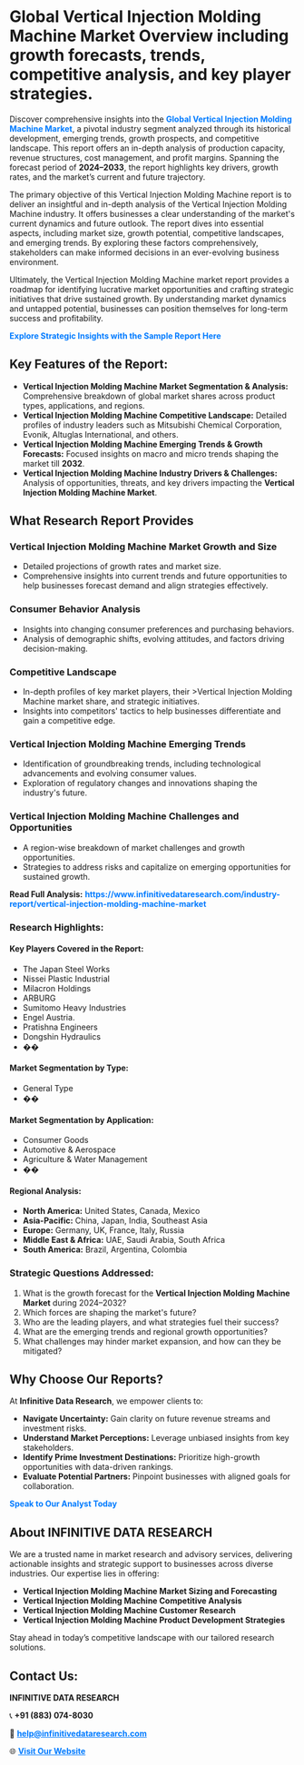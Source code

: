 <h1>Global Vertical Injection Molding Machine Market Overview including growth forecasts, trends, competitive analysis, and key player strategies.</h1>
<p>
Discover comprehensive insights into the 
<a href="https://www.infinitivedataresearch.com/industry-report/vertical-injection-molding-machine-market" rel="dofollow" style="color: #007BFF; text-decoration: none;"><strong>Global Vertical Injection Molding Machine Market</strong></a>, a pivotal industry segment analyzed through its historical development, emerging trends, growth prospects, and competitive landscape. This report offers an in-depth analysis of production capacity, revenue structures, cost management, and profit margins. Spanning the forecast period of <strong>2024–2033</strong>, the report highlights key drivers, growth rates, and the market’s current and future trajectory.
</p>
<p>
The primary objective of this Vertical Injection Molding Machine report is to deliver an insightful and in-depth analysis of the Vertical Injection Molding Machine industry. It offers businesses a clear understanding of the market's current dynamics and future outlook. The report dives into essential aspects, including market size, growth potential, competitive landscapes, and emerging trends. By exploring these factors comprehensively, stakeholders can make informed decisions in an ever-evolving business environment.
</p>
<p>
Ultimately, the Vertical Injection Molding Machine market report provides a roadmap for identifying lucrative market opportunities and crafting strategic initiatives that drive sustained growth. By understanding market dynamics and untapped potential, businesses can position themselves for long-term success and profitability.
</p>
<p>
<a href="https://www.infinitivedataresearch.com/request-sample/reportId=108954" style="color: #007BFF; text-decoration: none;"><strong>Explore Strategic Insights with the Sample Report Here</strong></a>
</p>

<h2>Key Features of the Report:</h2>
<ul>
<li><strong>Vertical Injection Molding Machine Market Segmentation & Analysis:</strong> Comprehensive breakdown of global market shares across product types, applications, and regions.</li>
<li><strong>Vertical Injection Molding Machine Competitive Landscape:</strong> Detailed profiles of industry leaders such as Mitsubishi Chemical Corporation, Evonik, Altuglas International, and others.</li>
<li><strong>Vertical Injection Molding Machine Emerging Trends & Growth Forecasts:</strong> Focused insights on macro and micro trends shaping the market till <strong>2032</strong>.</li>
<li><strong>Vertical Injection Molding Machine Industry Drivers & Challenges:</strong> Analysis of opportunities, threats, and key drivers impacting the <strong>Vertical Injection Molding Machine Market</strong>.</li>
</ul>

<h2>What Research Report Provides</h2>
<h3>Vertical Injection Molding Machine Market Growth and Size</h3>
<ul>
<li>Detailed projections of growth rates and market size.</li>
<li>Comprehensive insights into current trends and future opportunities to help businesses forecast demand and align strategies effectively.</li>
</ul>

<h3>Consumer Behavior Analysis</h3>
<ul>
<li>Insights into changing consumer preferences and purchasing behaviors.</li>
<li>Analysis of demographic shifts, evolving attitudes, and factors driving decision-making.</li>
</ul>

<h3>Competitive Landscape</h3>
<ul>
<li>In-depth profiles of key market players, their >Vertical Injection Molding Machine market share, and strategic initiatives.</li>
<li>Insights into competitors' tactics to help businesses differentiate and gain a competitive edge.</li>
</ul>

<h3>Vertical Injection Molding Machine Emerging Trends</h3>
<ul>
<li>Identification of groundbreaking trends, including technological advancements and evolving consumer values.</li>
<li>Exploration of regulatory changes and innovations shaping the industry's future.</li>
</ul>

<h3>Vertical Injection Molding Machine Challenges and Opportunities</h3>
<ul>
<li>A region-wise breakdown of market challenges and growth opportunities.</li>
<li>Strategies to address risks and capitalize on emerging opportunities for sustained growth.</li>
</ul>
<p><strong>Read Full Analysis:</strong> <a href="https://www.infinitivedataresearch.com/industry-report/vertical-injection-molding-machine-market" rel="dofollow" style="color: #007BFF; text-decoration: none;"><strong>https://www.infinitivedataresearch.com/industry-report/vertical-injection-molding-machine-market</strong></a></p>
<h3>Research Highlights:</h3>
<h4>Key Players Covered in the Report:</h4>
<ul><li>The Japan Steel Works</li><li>Nissei Plastic Industrial</li><li>Milacron Holdings</li><li>ARBURG</li><li>Sumitomo Heavy Industries</li><li>Engel Austria.</li><li>Pratishna Engineers</li><li>Dongshin Hydraulics</li><li>��</li></ul>
<h4>Market Segmentation by Type:</h4>
<ul><li>General Type</li><li>��</li></ul>
<h4>Market Segmentation by Application:</h4>
<ul><li>Consumer Goods</li><li>Automotive &amp; Aerospace</li><li>Agriculture &amp; Water Management</li><li>��</li></ul>

<h4>Regional Analysis:</h4>
<ul>
<li><strong>North America:</strong> United States, Canada, Mexico</li>
<li><strong>Asia-Pacific:</strong> China, Japan, India, Southeast Asia</li>
<li><strong>Europe:</strong> Germany, UK, France, Italy, Russia</li>
<li><strong>Middle East & Africa:</strong> UAE, Saudi Arabia, South Africa</li>
<li><strong>South America:</strong> Brazil, Argentina, Colombia</li>
</ul>

<h3>Strategic Questions Addressed:</h3>
<ol>
<li>What is the growth forecast for the <strong>Vertical Injection Molding Machine Market</strong> during 2024–2032?</li>
<li>Which forces are shaping the market's future?</li>
<li>Who are the leading players, and what strategies fuel their success?</li>
<li>What are the emerging trends and regional growth opportunities?</li>
<li>What challenges may hinder market expansion, and how can they be mitigated?</li>
</ol>

<h2>Why Choose Our Reports?</h2>
<p>At <strong>Infinitive Data Research</strong>, we empower clients to:</p>
<ul>
<li><strong>Navigate Uncertainty:</strong> Gain clarity on future revenue streams and investment risks.</li>
<li><strong>Understand Market Perceptions:</strong> Leverage unbiased insights from key stakeholders.</li>
<li><strong>Identify Prime Investment Destinations:</strong> Prioritize high-growth opportunities with data-driven rankings.</li>
<li><strong>Evaluate Potential Partners:</strong> Pinpoint businesses with aligned goals for collaboration.</li>
</ul>
<p><a href="https://www.infinitivedataresearch.com/industry-report/vertical-injection-molding-machine-market" rel="dofollow" style="color: #007BFF; text-decoration: none;"><strong>Speak to Our Analyst Today</strong></a></p>

<h2>About INFINITIVE DATA RESEARCH</h2>
<p>We are a trusted name in market research and advisory services, delivering actionable insights and strategic support to businesses across diverse industries. Our expertise lies in offering:</p>
<ul>
<li><strong>Vertical Injection Molding Machine Market Sizing and Forecasting</strong></li>
<li><strong>Vertical Injection Molding Machine Competitive Analysis</strong></li>
<li><strong>Vertical Injection Molding Machine Customer Research</strong></li>
<li><strong>Vertical Injection Molding Machine Product Development Strategies</strong></li>
</ul>
<p>Stay ahead in today’s competitive landscape with our tailored research solutions.</p>

<h2>Contact Us:</h2>
<p><strong>INFINITIVE DATA RESEARCH</strong></p>
<p>📞 <strong>+91 (883) 074-8030</strong></p>
<p>📧 <strong><a href="mailto:help@infinitivedataresearch.com" style="color: #007BFF;">help@infinitivedataresearch.com</a></strong></p>
<p>🌐 <strong><a href="https://www.infinitivedataresearch.com" rel="dofollow" style="color: #007BFF;">Visit Our Website</a></strong></p>